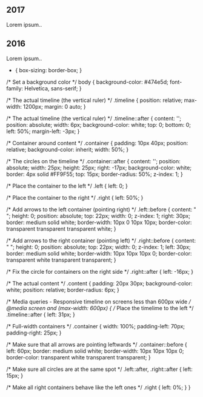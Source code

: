 <div class="timeline">
  <div class="container left">
    <div class="content">
      <h2>2017</h2>
      <p>Lorem ipsum..</p>
    </div>
  </div>
  <div class="container right">
    <div class="content">
      <h2>2016</h2>
      <p>Lorem ipsum..</p>
    </div>
  </div>
  
  * {
    box-sizing: border-box;
  }

  /* Set a background color */
  body {
    background-color: #474e5d;
    font-family: Helvetica, sans-serif;
  }

  /* The actual timeline (the vertical ruler) */
  .timeline {
    position: relative;
    max-width: 1200px;
    margin: 0 auto;
  }

  /* The actual timeline (the vertical ruler) */
  .timeline::after {
    content: '';
    position: absolute;
    width: 6px;
    background-color: white;
    top: 0;
    bottom: 0;
    left: 50%;
    margin-left: -3px;
  }

  /* Container around content */
  .container {
    padding: 10px 40px;
    position: relative;
    background-color: inherit;
    width: 50%;
  }

  /* The circles on the timeline */
  .container::after {
    content: '';
    position: absolute;
    width: 25px;
    height: 25px;
    right: -17px;
    background-color: white;
    border: 4px solid #FF9F55;
    top: 15px;
    border-radius: 50%;
    z-index: 1;
  }

  /* Place the container to the left */
  .left {
    left: 0;
  }

  /* Place the container to the right */
  .right {
    left: 50%;
  }

  /* Add arrows to the left container (pointing right) */
  .left::before {
    content: " ";
    height: 0;
    position: absolute;
    top: 22px;
    width: 0;
    z-index: 1;
    right: 30px;
    border: medium solid white;
    border-width: 10px 0 10px 10px;
    border-color: transparent transparent transparent white;
  }

  /* Add arrows to the right container (pointing left) */
  .right::before {
    content: " ";
    height: 0;
    position: absolute;
    top: 22px;
    width: 0;
    z-index: 1;
    left: 30px;
    border: medium solid white;
    border-width: 10px 10px 10px 0;
    border-color: transparent white transparent transparent;
  }

  /* Fix the circle for containers on the right side */
  .right::after {
    left: -16px;
  }

  /* The actual content */
  .content {
    padding: 20px 30px;
    background-color: white;
    position: relative;
    border-radius: 6px;
  }

  /* Media queries - Responsive timeline on screens less than 600px wide */
  @media screen and (max-width: 600px) {
  /* Place the timelime to the left */
    .timeline::after {
      left: 31px;
    }

  /* Full-width containers */
    .container {
      width: 100%;
      padding-left: 70px;
      padding-right: 25px;
    }

  /* Make sure that all arrows are pointing leftwards */
    .container::before {
      left: 60px;
      border: medium solid white;
      border-width: 10px 10px 10px 0;
      border-color: transparent white transparent transparent;
    }

  /* Make sure all circles are at the same spot */
    .left::after, .right::after {
      left: 15px;
    }

  /* Make all right containers behave like the left ones */
    .right {
      left: 0%;
    }
  }
  
</div>
